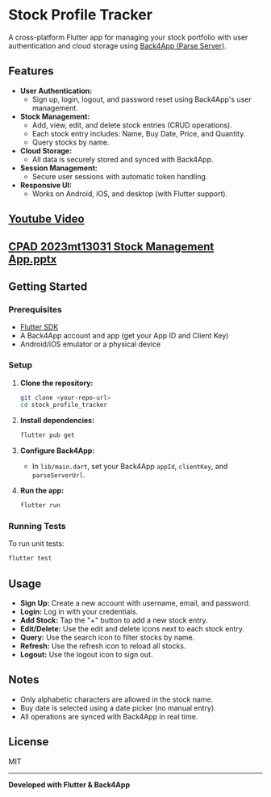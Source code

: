 # Stock Profile Tracker

A cross-platform Flutter app for managing your stock portfolio with user authentication and cloud storage using [Back4App (Parse Server)](https://www.back4app.com/).

## Features

- **User Authentication:**  
  - Sign up, login, logout, and password reset using Back4App's user management.
- **Stock Management:**  
  - Add, view, edit, and delete stock entries (CRUD operations).
  - Each stock entry includes: Name, Buy Date, Price, and Quantity.
  - Query stocks by name.
- **Cloud Storage:**  
  - All data is securely stored and synced with Back4App.
- **Session Management:**  
  - Secure user sessions with automatic token handling.
- **Responsive UI:**  
  - Works on Android, iOS, and desktop (with Flutter support).

## [Youtube Video](https://www.youtube.com/watch?v=bWpbOSK6JYE)
## [CPAD 2023mt13031 Stock Management App.pptx](https://github.com/BhuvanKanade/stock_profile_tracker/blob/main/CPAD%202023mt13031%20Stock%20Management%20App.pptx)

## Getting Started

### Prerequisites

- [Flutter SDK](https://flutter.dev/docs/get-started/install)
- A Back4App account and app (get your App ID and Client Key)
- Android/iOS emulator or a physical device

### Setup

1. **Clone the repository:**
    ```bash
    git clone <your-repo-url>
    cd stock_profile_tracker
    ```

2. **Install dependencies:**
    ```bash
    flutter pub get
    ```

3. **Configure Back4App:**
    - In `lib/main.dart`, set your Back4App `appId`, `clientKey`, and `parseServerUrl`.

4. **Run the app:**
    ```bash
    flutter run
    ```

### Running Tests

To run unit tests:
```bash
flutter test
```

## Usage

- **Sign Up:** Create a new account with username, email, and password.
- **Login:** Log in with your credentials.
- **Add Stock:** Tap the "+" button to add a new stock entry.
- **Edit/Delete:** Use the edit and delete icons next to each stock entry.
- **Query:** Use the search icon to filter stocks by name.
- **Refresh:** Use the refresh icon to reload all stocks.
- **Logout:** Use the logout icon to sign out.

## Notes

- Only alphabetic characters are allowed in the stock name.
- Buy date is selected using a date picker (no manual entry).
- All operations are synced with Back4App in real time.

## License

MIT

---

**Developed with Flutter & Back4App**
